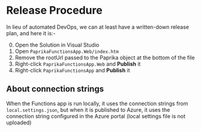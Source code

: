 # Release Procedure

In lieu of automated DevOps, we can at least have a written-down release plan, and here it is:-

 0. Open the Solution in Visual Studio
 0. Open `PaprikaFunctionsApp.Web/index.htm`
 0. Remove the rootUrl passed to the Paprika object at the bottom of the file
 0. Right-click `PaprikaFunctionsApp.Web` and **Publish** it
 0. Right-click `PaprikaFunctionsApp` and **Publish** it
 
## About connection strings

When the Functions app is run locally, it uses the connection strings from `local.settings.json`, but when it is published to Azure, it uses the connection string configured in the Azure portal (local settings file is not uploaded)